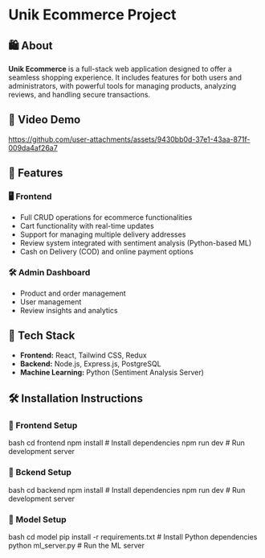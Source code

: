 # Unik Ecommerce Project

## 🛍️ About
**Unik Ecommerce** is a full-stack web application designed to offer a seamless shopping experience. It includes features for both users and administrators, with powerful tools for managing products, analyzing reviews, and handling secure transactions.

## 🎥 Video Demo
https://github.com/user-attachments/assets/9430bb0d-37e1-43aa-871f-009da4af26a7

## 🚀 Features

### 🖥️ Frontend
- Full CRUD operations for ecommerce functionalities
- Cart functionality with real-time updates
- Support for managing multiple delivery addresses
- Review system integrated with sentiment analysis (Python-based ML)
- Cash on Delivery (COD) and online payment options

### 🛠️ Admin Dashboard
- Product and order management
- User management
- Review insights and analytics

## 🧰 Tech Stack
- **Frontend:** React, Tailwind CSS, Redux
- **Backend:** Node.js, Express.js, PostgreSQL
- **Machine Learning:** Python (Sentiment Analysis Server)

## 🛠️ Installation Instructions

### 🔧 Frontend Setup
bash
cd frontend
npm install        # Install dependencies
npm run dev        # Run development server


### 🔧 Bckend Setup
bash
cd backend
npm install        # Install dependencies
npm run dev        # Run development server


### 🔧 Model Setup
bash
cd model
pip install -r requirements.txt   # Install Python dependencies
python ml_server.py              # Run the ML server
